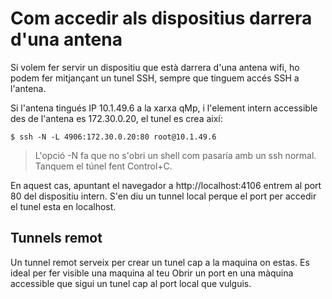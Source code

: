 # Com accedir als dispositius darrera d'una antena


Si volem fer servir un dispositiu que està darrera d'una antena wifi,
ho podem fer mitjançant un tunel SSH, sempre  que tinguem accés SSH a l'antena.

Si l'antena tingués IP 10.1.49.6 a la xarxa qMp,
i l'element intern accessible des de l'antena es 172.30.0.20,
el tunel es crea així:

	$ ssh -N -L 4906:172.30.0.20:80 root@10.1.49.6

> L'opció -N fa que no s'obri un shell com pasaría amb un ssh normal.
> Tanquem el túnel fent Control+C.

En aquest cas, apuntant el navegador a http://localhost:4106 entrem al port 80 del dispositiu intern.
S'en diu un tunnel local perque el port per accedir el tunel esta en localhost.

## Tunnels remot

Un tunnel remot serveix per crear un tunel cap a la maquina on estas.
Es ideal per fer visible una maquina al teu 
Obrir un port en una màquina accessible que sigui un tunel cap al port local que vulguis.






